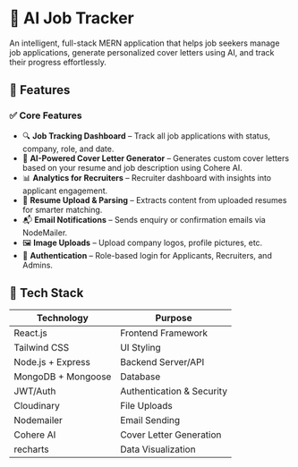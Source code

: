 # 🧠 AI Job Tracker

An intelligent, full-stack MERN application that helps job seekers manage job applications, generate personalized cover letters using AI, and track their progress effortlessly.

## 🚀 Features

### ✅ Core Features
- 🔍 **Job Tracking Dashboard** – Track all job applications with status, company, role, and date.
- 📄 **AI-Powered Cover Letter Generator** – Generates custom cover letters based on your resume and job description using Cohere AI.
- 📊 **Analytics for Recruiters** – Recruiter dashboard with insights into applicant engagement.
- 📁 **Resume Upload & Parsing** – Extracts content from uploaded resumes for smarter matching.
- 📬 **Email Notifications** – Sends enquiry or confirmation emails via NodeMailer.
- 🖼️ **Image Uploads** – Upload company logos, profile pictures, etc.
- 🔐 **Authentication** – Role-based login for Applicants, Recruiters, and Admins.

## 🧩 Tech Stack

| Technology     | Purpose                     |
|----------------|-----------------------------|
| React.js       | Frontend Framework          |
| Tailwind CSS   | UI Styling                  |
| Node.js + Express | Backend Server/API       |
| MongoDB + Mongoose | Database                |
| JWT/Auth       | Authentication & Security   |
| Cloudinary         | File Uploads                |
| Nodemailer     | Email Sending               |
| Cohere AI      | Cover Letter Generation     |
| recharts | Data Visualization   |





